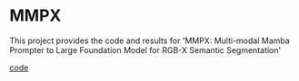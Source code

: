 # MMPX
This project provides the code and results for 'MMPX: Multi-modal Mamba Prompter to Large Foundation Model for RGB-X Semantic Segmentation'

[code](https://njupteducn-my.sharepoint.com/:f:/g/personal/1223055916_njupt_edu_cn/ElbL2uJLmMhDk6C5z454CWkBDkIBCNWULN_x-AKCvcfYdw?e=f0Wq0O)
